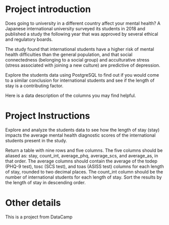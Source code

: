 # Project introduction

Does going to university in a different country affect your mental health? A Japanese international university surveyed its students in 2018 and published a study the following year that was approved by several ethical and regulatory boards.

The study found that international students have a higher risk of mental health difficulties than the general population, and that social connectedness (belonging to a social group) and acculturative stress (stress associated with joining a new culture) are predictive of depression.

Explore the students data using PostgreSQL to find out if you would come to a similar conclusion for international students and see if the length of stay is a contributing factor.

Here is a data description of the columns you may find helpful.

# Project Instructions

Explore and analyze the students data to see how the length of stay (stay) impacts the average mental health diagnostic scores of the international students present in the study.

Return a table with nine rows and five columns.
The five columns should be aliased as: stay, count_int, average_phq, average_scs, and average_as, in that order.
The average columns should contain the average of the todep (PHQ-9 test), tosc (SCS test), and toas (ASISS test) columns for each length of stay, rounded to two decimal places.
The count_int column should be the number of international students for each length of stay.
Sort the results by the length of stay in descending order.

# Other details

This is a project from DataCamp

